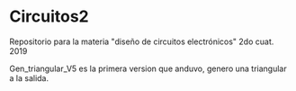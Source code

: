 # Circuitos2
Repositorio para la materia "diseño de circuitos electrónicos" 2do cuat. 2019

Gen_triangular_V5 es la primera version que anduvo, genero una triangular a la salida.

